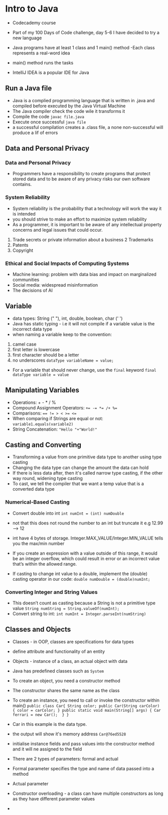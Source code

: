 # Intro to Java
- Codecademy course
- Part of my 100 Days of Code challenge, day 5-6 I have decided to try a new language

- Java programs have at least 1 class and 1 main() method
-Each class represents a real-word idea
- main() method runs the tasks

- IntelliJ IDEA is a popular IDE for Java

## Run a Java file
- Java is a complied programming language that is written in .java and compiled before executed by the Java Virtual Machine
- The Java compiler check the code wile it transforms it
- Compile the code
    `javac file.java`
- Execute once successful
    `java file`
- a successful compilation creates a .class file, a none non-successful will produce a lif of errors

## Data and Personal Privacy
### Data and Personal Privacy
- Programmers have a responsibility to create programs that protect stored data and to be aware of any privacy risks our own software contains.

### System Reliability
- System reliability is the probability that a technology will work the way it is intended
- you should strive to make an effort to maximize system reliability
- As a programmer, it is important to be aware of any intellectual property concerns and legal issues that could occur.
1) Trade secrets or private information about a business
2 Trademarks
3) Patents
4) Copyright

### Ethical and Social Impacts of Computing Systems
- Machine learning: problem with data bias and impact on marginalized communities
- Social media: widespread misinformation
- The decisions of AI

## Variable
- data types: String (" "), int, double, boolean, char (' ')
- Java has static typing - i.e it will not compile if a variable value is the incorrect data type
- when naming a variable keep to the convention:
1) camel case
2) first letter is lowercase
3) first character should be a letter
4) no underscores
    `dataType variableName = value;`
- For a variable that should never change, use the `final` keyword
    `final dataType variable = value`

## Manipulating Variables
- Operations: + - * / %
- Compound Assignment Operators: `+= -= *= /+ %=`
- Comparisons: `== != > < >= <=`
- When comparing if Strings are equal or not:
    `variable1.equals(variable2)`
- String Concatenation: `"Hello "+"World!"`

## Casting and Converting
- Transforming a value from one primitive data type to another using type casting
- Changing the data type can change the amount the data can hold
- If there is less data after, then it's called narrow type casting, if the other way round, widening type casting
- To cast, we tell the compiler that we want a temp value that is a converted data type

### Numerical-Based Casting
- Convert double into int
    `int numInt = (int) numDouble`
- not that this does not round the number to an int but truncate it e.g 12.99 --> 12
- int have 4 bytes of storage. Integer.MAX_VALUE/Integer.MIN_VALUE tells you the max/min number
- If you create an expression with a value outside of this range, it would be an integer overflow, which could result in error or an incorrect value that’s within the allowed range.

- If casting to change int value to a double, implement the (double) casting operator in our code:
    `double numDouble = (double)numInt;`

### Converting Integer and String Values
- This doesn’t count as casting because a String is not a primitive type value
    `String numString = String.valueOf(numInt);`
- Convert string to int:
    `int numInt = Integer.parseInt(numString)`

## Classes and Objects
- Classes - in OOP, classes are specifications for data types
- define attribute and functionality of an entity
- Objects - instance of a class, an actual object with data

- Java has predefined classes such as `System`
- To create an object, you need a constructor method
- The constructor shares the same name as the class
- To create an instance, you need to call or invoke the constructor within main()
    `public class Car{
        String color;
        public Car(String carColor) {
            color = carColor;
        }
        public static void main(String[] args) {
            Car ferrari = new Car(); 
        }
    }`
- Car in this example is the data type.
- the output will show it's memory address
    `Car@76ed5528`
- initialise instance fields and pass values into the constructor method and it will ne assigned to the field
- There are 2 types of parameters: formal and actual
- Formal parameter specifies the type and name of data passed into a method
- Actual parameter
- Constructor overloading - a class can have multiple constructors as long as they have different parameter values
- 